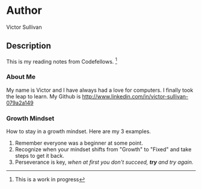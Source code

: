 # Author
Victor Sullivan

## Description
This is my reading notes from Codefellows. [^1]

### About Me
My name is Victor and I have always had a love for computers.  I finally took the leap to learn. My Github is http://www.linkedin.com/in/victor-sullivan-079a2a149


### Growth Mindset
How to stay in a growth mindset. Here are my 3 examples.
1. Remember everyone was a beginner at some point.
2. Recognize when your mindset shifts from "Growth" to "Fixed" and take steps to get it back.
3. Perseverance is key, *when at first you don't succeed, **try** and try again.*

[^1]: This is a work in progress
